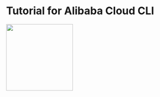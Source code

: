 # Tutorial for Alibaba Cloud CLI  

<a href="https://shell.aliyun.com/?action=git_open&git_repo=https%3A%2F%2Fgithub.com%2Farewss%2Faliyun-cli.git&tutorial=tutorial.md" target="cloudshell_fun_python_demo">
  <img src="https://img.alicdn.com/tfs/TB1wt1zq9zqK1RjSZFpXXakSXXa-1066-166.png" width="180" />
</a>
